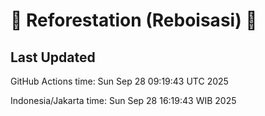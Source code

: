 
# 🌳 Reforestation (Reboisasi) 🌲

## Last Updated

GitHub Actions time: Sun Sep 28 09:19:43 UTC 2025

Indonesia/Jakarta time: Sun Sep 28 16:19:43 WIB 2025
